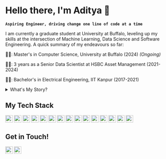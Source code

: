 # Hello there, I'm Aditya 👋

**`Aspiring Engineer, driving change one line of code at a time`**

I am currently a graduate student at University at Buffalo, leveling up my skills at the intersection of Machine Learning, Data Science and Software Engineering.
A quick summary of my endeavours so far:

👨‍🎓: Master's in Computer Science, University at Buffalo (2024) *(Ongoing)*

🧑‍💻: 3 years as a Senior Data Scientist at HSBC Asset Management (2021-2024)

👨‍🎓: Bachelor's in Electrical Engineering, IIT Kanpur (2017-2021)

<details>
  <summary> What's My Story? </summary>
At the tender age of 8, I was handed a PC by my parents. This has been widely regarded as a questionable decision, sparking endless nights of coding and debugging. <TBC>
</details>



## My Tech Stack
<img height='23' src='https://ziadoua.github.io/m3-Markdown-Badges/badges/Python/python1.svg'> <img height='23' src='https://ziadoua.github.io/m3-Markdown-Badges/badges/C++/c++1.svg'>
<img height='23' src='https://ziadoua.github.io/m3-Markdown-Badges/badges/C/c3.svg'> <img height='23' src='https://ziadoua.github.io/m3-Markdown-Badges/badges/PyTorch/pytorch1.svg'> <img height='23' src='https://ziadoua.github.io/m3-Markdown-Badges/badges/TensorFlow/tensorflow2.svg'> <img height='23' src='https://ziadoua.github.io/m3-Markdown-Badges/badges/Docker/docker1.svg'> <img height='23' src='https://ziadoua.github.io/m3-Markdown-Badges/badges/Javascript/javascript1.svg'> <img height='23' src='https://img.shields.io/badge/Streamlit-%23FE4B4B.svg?style=for-the-badge&logo=streamlit&logoColor=white'> <img height='23' src='https://img.shields.io/badge/Google_Cloud-4285F4?style=for-the-badge&logo=google-cloud&logoColor=white'> <img height='23' src='https://img.shields.io/badge/mysql-4479A1.svg?style=for-the-badge&logo=mysql&logoColor=white'> <img height='23' src='https://img.shields.io/badge/Apache_Spark-FFFFFF?style=for-the-badge&logo=apachespark&logoColor=#E35A16'> <img height='23' src='https://img.shields.io/badge/Tableau-E97627?style=for-the-badge&logo=Tableau&logoColor=white'> <img height='23' src='https://img.shields.io/badge/flask-%23000.svg?style=for-the-badge&logo=flask&logoColor=white'> <img height='23' src='https://img.shields.io/badge/Jupyter-F37626.svg?&style=for-the-badge&logo=Jupyter&logoColor=white'> <img height='23' src='https://img.shields.io/badge/numpy-%23013243.svg?style=for-the-badge&logo=numpy&logoColor=white'> 
<!--
<img height='23' src=''> <img height='23' src=''> <img height='23' src=''> <img height='23' src=''> <img height='23' src=''> <img height='23' src=''> <img height='23' src=''> <img height='23' src=''> <img height='23' src=''> <img height='23' src=''> <img height='23' src=''> <img height='23' src=''> <img height='23' src=''> <img height='23' src=''> <img height='23' src=''> <img height='23' src=''> <img height='23' src=''> 
-->
## Get in Touch!
<a href= 'https://www.linkedin.com/in/aditya-paikrao'><img height='23' src="https://ziadoua.github.io/m3-Markdown-Badges/badges/LinkedIn/linkedin1.svg"></a> <a href='mailto:apaikrao@buffalo.edu'><img height ='23' src="https://ziadoua.github.io/m3-Markdown-Badges/badges/Mail/mail1.svg"></a>
<!--
**adityapaikrao/adityapaikrao** is a ✨ _special_ ✨ repository because its `README.md` (this file) appears on your GitHub profile.

Here are some ideas to get you started:

- 🔭 I’m currently working on ...
- 🌱 I’m currently learning ...
- 👯 I’m looking to collaborate on ...
- 🤔 I’m looking for help with ...
- 💬 Ask me about ...
- 📫 How to reach me: ...
- 😄 Pronouns: ...
- ⚡ Fun fact: ...
-->

